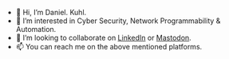 - 👋 Hi, I’m Daniel. Kuhl.
- 👀 I’m interested in Cyber Security, Network Programmability & Automation.
- 💞️ I’m looking to collaborate on [LinkedIn](https://www.linkedin.com/in/daniel-kuhl-b8b9603b/) or [Mastodon](https://infosec.exchange/@daniel1820815).
- 📫 You can reach me on the above mentioned platforms.

<!---
daniel1820815/daniel1820815 is a ✨ special ✨ repository because its `README.md` (this file) appears on your GitHub profile.
You can click the Preview link to take a look at your changes.
--->
